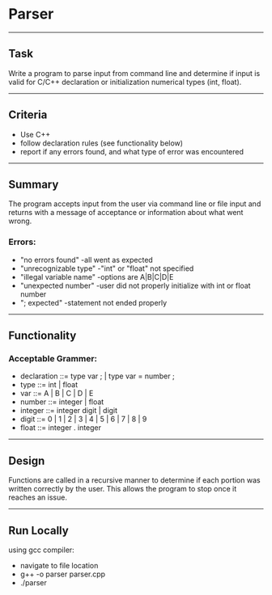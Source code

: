 # Parser
***
## Task
Write a program to parse input from command line and determine if input is valid for C/C++ declaration or initialization numerical types (int, float).
***
## Criteria
* Use C++
* follow declaration rules (see functionality below)
* report if any errors found, and what type of error was encountered
***
## Summary
The program accepts input from the user via command line or file input and returns with a message of acceptance or information about what went wrong.
### Errors:
* "no errors found"		-all went as expected
* "unrecognizable type"		-"int" or "float" not specified
* "illegal variable name"	-options are A|B|C|D|E
* "unexpected number"		-user did not properly initialize with int or float number
* "; expected"			-statement not ended properly
***
## Functionality
### Acceptable Grammer:
* declaration ::= 	type  var ; | type var = number ;
* type 	::= 	int | float
* var 	::= 	A | B | C | D | E
* number 	::= 	integer | float
* integer 	::= 	integer digit | digit
* digit 	::= 	0 | 1 | 2 | 3 | 4 | 5 | 6 | 7 | 8 | 9
* float 	::= 	integer . integer
***
## Design
Functions are called in a recursive manner to determine if each portion was written correctly by the user. This allows the program to stop once it reaches an issue.
***
## Run Locally
using gcc compiler:
* navigate to file location
* g++ -o parser parser.cpp
* ./parser

